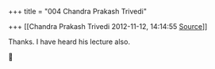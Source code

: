 +++
title = "004 Chandra Prakash Trivedi"

+++
[[Chandra Prakash Trivedi	2012-11-12, 14:14:55 [Source](https://groups.google.com/g/bvparishat/c/z--gAFjdNWA)]]



Thanks. I have heard his lecture also.  



